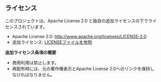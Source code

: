 ## ライセンス

このプロジェクトは、Apache License 2.0 と独自の追加ライセンスの下でライセンスされています。

* Apache License 2.0: http://www.apache.org/licenses/LICENSE-2.0
* 追加ライセンス: [LICENSEファイルを参照](LICENSE) 

**追加ライセンス条項の概要**

* 商用利用は禁止します。
* 再配布時には、元の著作権表示とApache License 2.0へのリンクを保持しなければなりません。

